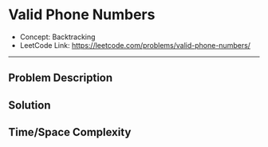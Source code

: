 # Valid Phone Numbers

- Concept: Backtracking
- LeetCode Link: https://leetcode.com/problems/valid-phone-numbers/

---

## Problem Description

## Solution

## Time/Space Complexity


